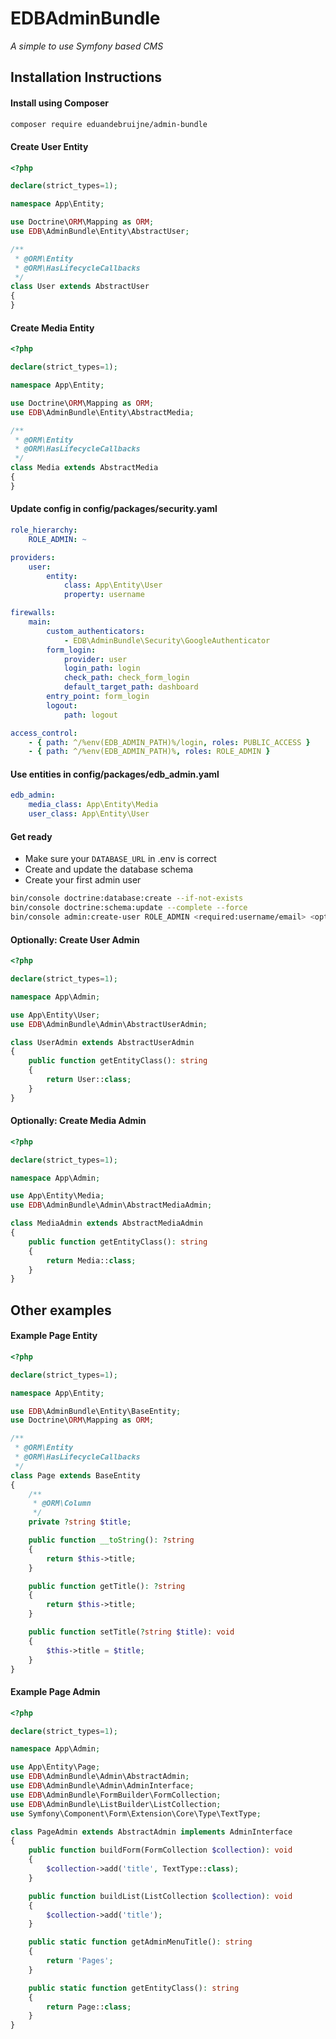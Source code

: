 # EDBAdminBundle
*A simple to use Symfony based CMS*


## Installation Instructions

#### Install using Composer

```bash
composer require eduandebruijne/admin-bundle
```

#### Create User Entity

```php
<?php

declare(strict_types=1);

namespace App\Entity;

use Doctrine\ORM\Mapping as ORM;
use EDB\AdminBundle\Entity\AbstractUser;

/**
 * @ORM\Entity
 * @ORM\HasLifecycleCallbacks
 */
class User extends AbstractUser
{
}
```

#### Create Media Entity

```php
<?php

declare(strict_types=1);

namespace App\Entity;

use Doctrine\ORM\Mapping as ORM;
use EDB\AdminBundle\Entity\AbstractMedia;

/**
 * @ORM\Entity
 * @ORM\HasLifecycleCallbacks
 */
class Media extends AbstractMedia
{
}
```

#### Update config in config/packages/security.yaml

```yaml
role_hierarchy:
    ROLE_ADMIN: ~

providers:
    user:
        entity:
            class: App\Entity\User
            property: username

firewalls:
    main:
        custom_authenticators:
            - EDB\AdminBundle\Security\GoogleAuthenticator
        form_login:
            provider: user
            login_path: login
            check_path: check_form_login
            default_target_path: dashboard
        entry_point: form_login
        logout:
            path: logout

access_control:
    - { path: ^/%env(EDB_ADMIN_PATH)%/login, roles: PUBLIC_ACCESS }
    - { path: ^/%env(EDB_ADMIN_PATH)%, roles: ROLE_ADMIN }
```

#### Use entities in config/packages/edb_admin.yaml

```yaml
edb_admin:
    media_class: App\Entity\Media
    user_class: App\Entity\User
```

#### Get ready

* Make sure your `DATABASE_URL` in .env is correct
* Create and update the database schema
* Create your first admin user

```bash
bin/console doctrine:database:create --if-not-exists
bin/console doctrine:schema:update --complete --force
bin/console admin:create-user ROLE_ADMIN <required:username/email> <optional:password>
```

#### Optionally: Create User Admin

```php
<?php

declare(strict_types=1);

namespace App\Admin;

use App\Entity\User;
use EDB\AdminBundle\Admin\AbstractUserAdmin;

class UserAdmin extends AbstractUserAdmin
{
    public function getEntityClass(): string
    {
        return User::class;
    }
}

```

#### Optionally: Create Media Admin

```php
<?php

declare(strict_types=1);

namespace App\Admin;

use App\Entity\Media;
use EDB\AdminBundle\Admin\AbstractMediaAdmin;

class MediaAdmin extends AbstractMediaAdmin
{
    public function getEntityClass(): string
    {
        return Media::class;
    }
}
```

## Other examples

#### Example Page Entity

```php
<?php

declare(strict_types=1);

namespace App\Entity;

use EDB\AdminBundle\Entity\BaseEntity;
use Doctrine\ORM\Mapping as ORM;

/** 
 * @ORM\Entity
 * @ORM\HasLifecycleCallbacks
 */
class Page extends BaseEntity
{
    /**
     * @ORM\Column
     */
    private ?string $title;

    public function __toString(): ?string
    {
        return $this->title;
    }

    public function getTitle(): ?string
    {
        return $this->title;
    }

    public function setTitle(?string $title): void
    {
        $this->title = $title;
    }
}
```

#### Example Page Admin

```php
<?php

declare(strict_types=1);

namespace App\Admin;

use App\Entity\Page;
use EDB\AdminBundle\Admin\AbstractAdmin;
use EDB\AdminBundle\Admin\AdminInterface;
use EDB\AdminBundle\FormBuilder\FormCollection;
use EDB\AdminBundle\ListBuilder\ListCollection;
use Symfony\Component\Form\Extension\Core\Type\TextType;

class PageAdmin extends AbstractAdmin implements AdminInterface
{
    public function buildForm(FormCollection $collection): void
    {
        $collection->add('title', TextType::class);
    }

    public function buildList(ListCollection $collection): void
    {
        $collection->add('title');
    }

    public static function getAdminMenuTitle(): string
    {
        return 'Pages';
    }

    public static function getEntityClass(): string
    {
        return Page::class;
    }
}
```
